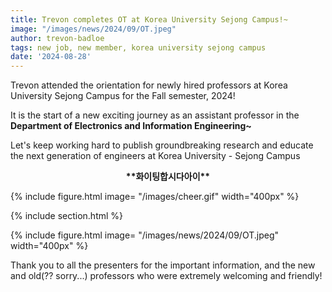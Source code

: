 ```yaml
---
title: Trevon completes OT at Korea University Sejong Campus!~
image: "/images/news/2024/09/OT.jpeg"
author: trevon-badloe
tags: new job, new member, korea university sejong campus
date: '2024-08-28'
---
```



Trevon attended the orientation for newly hired professors at Korea University Sejong Campus for the Fall semester, 2024!

It is the start of a new exciting journey as an assistant professor in the **Department of Electronics and Information Engineering~**

Let's keep working hard to publish groundbreaking research and educate the next generation of engineers at Korea University - Sejong Campus

<p style="text-align: center;"><strong> **화이팅합시다아이** </strong></p>

{%
  include figure.html
  image= "/images/cheer.gif"
  width="400px"
%}


{% include section.html %}

{%
  include figure.html
  image= "/images/news/2024/09/OT.jpeg"
  width="400px"
%}

Thank you to all the presenters for the important information, and the new and old(?? sorry...) professors who were extremely welcoming and friendly!